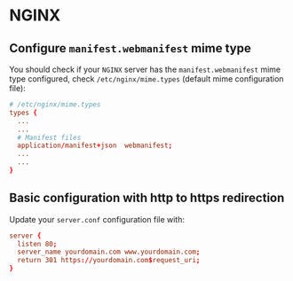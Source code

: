 # NGINX

## Configure `manifest.webmanifest` mime type

You should check if your `NGINX` server has the `manifest.webmanifest` mime type configured, check `/etc/nginx/mime.types`
(default mime configuration file):

```conf
# /etc/nginx/mime.types
types {
  ...
  ...
  # Manifest files
  application/manifest+json  webmanifest;
  ...
  ...
}
```

## Basic configuration with http to https redirection

Update your `server.conf` configuration file with:

```conf
server {
  listen 80;
  server_name yourdomain.com www.yourdomain.com;
  return 301 https://yourdomain.com$request_uri;
}
```
